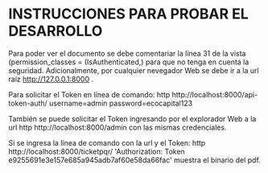# INSTRUCCIONES PARA PROBAR EL DESARROLLO

Para poder ver el documento se debe comentariar la línea 31 de la vista (permission_classes = (IsAuthenticated,) para que no tenga en cuenta la seguridad. Adicionalmente, por cualquier nevegador Web se debe ir a la url raíz http://127.0.0.1:8000 .

Para solicitar el Token en línea de comando: http http://localhost:8000/api-token-auth/ username=admin password=ecocapital123

También se puede solicitar el Token ingresando por el explorador Web a la url http http://localhost:8000/admin con las mismas credenciales.

Si se ingresa la línea de comando con la url y el Token: http http://localhost:8000/ticketpqr/ 'Authorization: Token e9255691e3e157e685a945adb7af60e58da66fac' muestra el binario del pdf.
